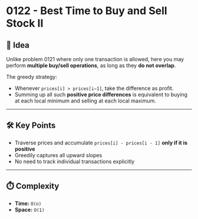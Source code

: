 # 0122 - Best Time to Buy and Sell Stock II

## 🧠 Idea

Unlike problem 0121 where only one transaction is allowed, here you may perform **multiple buy/sell operations**, as long as they **do not overlap**.

The greedy strategy:
- Whenever `prices[i] > prices[i−1]`, take the difference as profit.
- Summing up all such **positive price differences** is equivalent to buying at each local minimum and selling at each local maximum.

---

## 🛠️ Key Points

- Traverse prices and accumulate `prices[i] - prices[i - 1]` **only if it is positive**
- Greedily captures all upward slopes
- No need to track individual transactions explicitly

---

## ⏱️ Complexity

- **Time:** `O(n)`
- **Space:** `O(1)`
